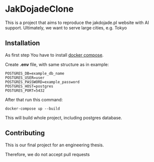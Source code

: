 # JakDojadeClone

This is a project that aims to reproduce the jakdojade.pl website with AI support. Ultimately, we want to serve large cities, e.g. Tokyo

## Installation

As first step You have to install [docker compose](https://docs.docker.com/compose/install/).

Create <b>.env</b> file, with same structure as in example:
```
POSTGRES_DB=example_db_name
POSTGRES_USER=user
POSTGRES_PASSWORD=example_password
POSTGRES_HOST=postgres
POSTGRES_PORT=5432
```


After that run this command:

```
docker-compose up --build
```

This will build whole project, including postgres database.


## Contributing


This is our final project for an engineering thesis. 

Therefore, we do not accept pull requests